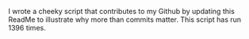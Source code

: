 I wrote a cheeky script that contributes to my Github by updating this ReadMe to illustrate why more than commits matter. This script has run 1396 times.